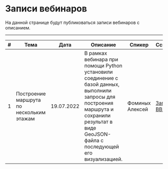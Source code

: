 # Записи вебинаров


На данной странице будут публиковаться записи вебинаров с описанием.

--------------------

| # | Тема | Дата | Описание | Спикер | Ссылка |
| ----------- | ----------- | ----------- | ----------- | ----------- | ----------- |
| 1 | Построение маршрута по нескольким этажам | 19.07.2022 | В рамках вебинара при помощи Python установили соединение с базой данных, выполнили запросы для построения маршрута и сохранили результат в виде GeoJSON-файла с последующей его визуализацией. | Фоминых Алексей | [Запись BBB](https://web.roskvantorium.ru/playback/presentation/2.3/09365ef06b4a84ff507155df75e5fe16acb839fd-1658220801655) |
